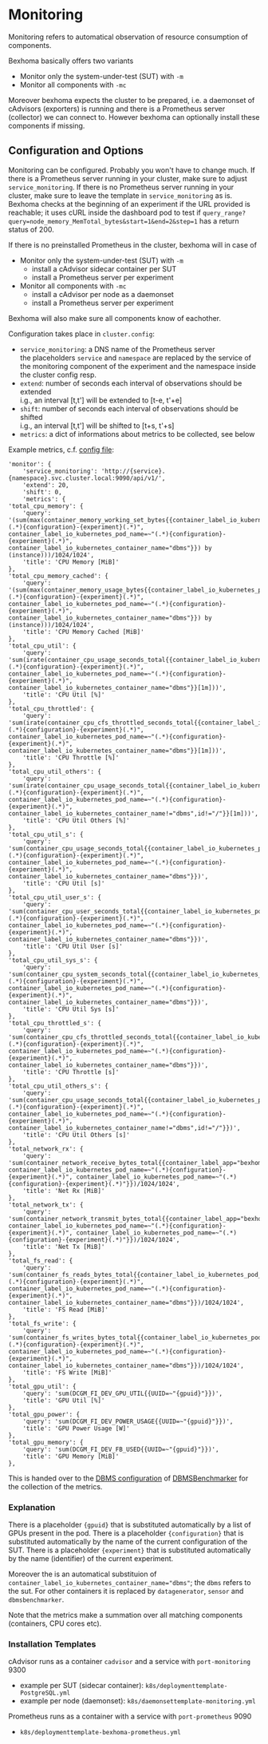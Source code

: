 # Monitoring

Monitoring refers to automatical observation of resource consumption of components.

Bexhoma basically offers two variants
* Monitor only the system-under-test (SUT) with `-m`
* Monitor all components with `-mc`

Moreover bexhoma expects the cluster to be prepared, i.e. a daemonset of cAdvisors (exporters) is running and there is a Prometheus server (collector) we can connect to.
However bexhoma can optionally install these components if missing.

## Configuration and Options

Monitoring can be configured.
Probably you won't have to change much.
If there is a Prometheus server running in your cluster, make sure to adjust `service_monitoring`.
If there is no Prometheus server running in your cluster, make sure to leave the template in `service_monitoring` as is.
Bexhoma checks at the beginning of an experiment if the URL provided is reachable;
it uses cURL inside the dashboard pod to test if `query_range?query=node_memory_MemTotal_bytes&start=1&end=2&step=1` has a return status of 200.

If there is no preinstalled Prometheus in the cluster, bexhoma will in case of
* Monitor only the system-under-test (SUT) with `-m`
  * install a cAdvisor sidecar container per SUT
  * install a Prometheus server per experiment
* Monitor all components with `-mc`
  * install a cAdvisor per node as a daemonset
  * install a Prometheus server per experiment

Bexhoma will also make sure all components know of eachother.

Configuration takes place in `cluster.config`:
* `service_monitoring`: a DNS name of the Prometheus server  
  the placeholders `service` and `namespace` are replaced by the service of the monitoring component of the experiment and the namespace inside the cluster config resp.
* `extend`: number of seconds each interval of observations should be extended  
  i.g., an interval [t,t'] will be extended to [t-e, t'+e]
* `shift`: number of seconds each interval of observations should be shifted  
  i.g., an interval [t,t'] will be shifted to [t+s, t'+s]
* `metrics`: a dict of informations about metrics to be collected, see below


Example metrics, c.f. [config file](https://github.com/Beuth-Erdelt/Benchmark-Experiment-Host-Manager/blob/master/k8s-cluster.config):

```
'monitor': {
    'service_monitoring': 'http://{service}.{namespace}.svc.cluster.local:9090/api/v1/',
    'extend': 20,
    'shift': 0,
    'metrics': {
'total_cpu_memory': {
    'query': '(sum(max(container_memory_working_set_bytes{{container_label_io_kubernetes_pod_name=~"(.*){configuration}-{experiment}(.*)", container_label_io_kubernetes_pod_name=~"(.*){configuration}-{experiment}(.*)", container_label_io_kubernetes_container_name="dbms"}}) by (instance)))/1024/1024',
    'title': 'CPU Memory [MiB]'
},
'total_cpu_memory_cached': {
    'query': '(sum(max(container_memory_usage_bytes{{container_label_io_kubernetes_pod_name=~"(.*){configuration}-{experiment}(.*)", container_label_io_kubernetes_pod_name=~"(.*){configuration}-{experiment}(.*)", container_label_io_kubernetes_container_name="dbms"}}) by (instance)))/1024/1024',
    'title': 'CPU Memory Cached [MiB]'
},
'total_cpu_util': {
    'query': 'sum(irate(container_cpu_usage_seconds_total{{container_label_io_kubernetes_pod_name=~"(.*){configuration}-{experiment}(.*)", container_label_io_kubernetes_pod_name=~"(.*){configuration}-{experiment}(.*)", container_label_io_kubernetes_container_name="dbms"}}[1m]))',
    'title': 'CPU Util [%]'
},
'total_cpu_throttled': {
    'query': 'sum(irate(container_cpu_cfs_throttled_seconds_total{{container_label_io_kubernetes_pod_name=~"(.*){configuration}-{experiment}(.*)", container_label_io_kubernetes_pod_name=~"(.*){configuration}-{experiment}(.*)", container_label_io_kubernetes_container_name="dbms"}}[1m]))',
    'title': 'CPU Throttle [%]'
},
'total_cpu_util_others': {
    'query': 'sum(irate(container_cpu_usage_seconds_total{{container_label_io_kubernetes_pod_name=~"(.*){configuration}-{experiment}(.*)", container_label_io_kubernetes_pod_name=~"(.*){configuration}-{experiment}(.*)", container_label_io_kubernetes_container_name!="dbms",id!="/"}}[1m]))',
    'title': 'CPU Util Others [%]'
},
'total_cpu_util_s': {
    'query': 'sum(container_cpu_usage_seconds_total{{container_label_io_kubernetes_pod_name=~"(.*){configuration}-{experiment}(.*)", container_label_io_kubernetes_pod_name=~"(.*){configuration}-{experiment}(.*)", container_label_io_kubernetes_container_name="dbms"}})',
    'title': 'CPU Util [s]'
},
'total_cpu_util_user_s': {
    'query': 'sum(container_cpu_user_seconds_total{{container_label_io_kubernetes_pod_name=~"(.*){configuration}-{experiment}(.*)", container_label_io_kubernetes_pod_name=~"(.*){configuration}-{experiment}(.*)", container_label_io_kubernetes_container_name="dbms"}})',
    'title': 'CPU Util User [s]'
},
'total_cpu_util_sys_s': {
    'query': 'sum(container_cpu_system_seconds_total{{container_label_io_kubernetes_pod_name=~"(.*){configuration}-{experiment}(.*)", container_label_io_kubernetes_pod_name=~"(.*){configuration}-{experiment}(.*)", container_label_io_kubernetes_container_name="dbms"}})',
    'title': 'CPU Util Sys [s]'
},
'total_cpu_throttled_s': {
    'query': 'sum(container_cpu_cfs_throttled_seconds_total{{container_label_io_kubernetes_pod_name=~"(.*){configuration}-{experiment}(.*)", container_label_io_kubernetes_pod_name=~"(.*){configuration}-{experiment}(.*)", container_label_io_kubernetes_container_name="dbms"}})',
    'title': 'CPU Throttle [s]'
},
'total_cpu_util_others_s': {
    'query': 'sum(container_cpu_usage_seconds_total{{container_label_io_kubernetes_pod_name=~"(.*){configuration}-{experiment}(.*)", container_label_io_kubernetes_pod_name=~"(.*){configuration}-{experiment}(.*)", container_label_io_kubernetes_container_name!="dbms",id!="/"}})',
    'title': 'CPU Util Others [s]'
},
'total_network_rx': {
    'query': 'sum(container_network_receive_bytes_total{{container_label_app="bexhoma", container_label_io_kubernetes_pod_name=~"(.*){configuration}-{experiment}(.*)", container_label_io_kubernetes_pod_name=~"(.*){configuration}-{experiment}(.*)"}})/1024/1024',
    'title': 'Net Rx [MiB]'
},
'total_network_tx': {
    'query': 'sum(container_network_transmit_bytes_total{{container_label_app="bexhoma", container_label_io_kubernetes_pod_name=~"(.*){configuration}-{experiment}(.*)", container_label_io_kubernetes_pod_name=~"(.*){configuration}-{experiment}(.*)"}})/1024/1024',
    'title': 'Net Tx [MiB]'
},
'total_fs_read': {
    'query': 'sum(container_fs_reads_bytes_total{{container_label_io_kubernetes_pod_name=~"(.*){configuration}-{experiment}(.*)", container_label_io_kubernetes_pod_name=~"(.*){configuration}-{experiment}(.*)", container_label_io_kubernetes_container_name="dbms"}})/1024/1024',
    'title': 'FS Read [MiB]'
},
'total_fs_write': {
    'query': 'sum(container_fs_writes_bytes_total{{container_label_io_kubernetes_pod_name=~"(.*){configuration}-{experiment}(.*)", container_label_io_kubernetes_pod_name=~"(.*){configuration}-{experiment}(.*)", container_label_io_kubernetes_container_name="dbms"}})/1024/1024',
    'title': 'FS Write [MiB]'
},
'total_gpu_util': {
    'query': 'sum(DCGM_FI_DEV_GPU_UTIL{{UUID=~"{gpuid}"}})',
    'title': 'GPU Util [%]'
},
'total_gpu_power': {
    'query': 'sum(DCGM_FI_DEV_POWER_USAGE{{UUID=~"{gpuid}"}})',
    'title': 'GPU Power Usage [W]'
},
'total_gpu_memory': {
    'query': 'sum(DCGM_FI_DEV_FB_USED{{UUID=~"{gpuid}"}})',
    'title': 'GPU Memory [MiB]'
},
```

This is handed over to the [DBMS configuration](https://dbmsbenchmarker.readthedocs.io/en/docs/Options.html#connection-file) of [DBMSBenchmarker](https://dbmsbenchmarker.readthedocs.io/en/docs/Concept.html#monitoring-hardware-metrics) for the collection of the metrics.


### Explanation

There is a placeholder `{gpuid}` that is substituted automatically by a list of GPUs present in the pod.
There is a placeholder `{configuration}` that is substituted automatically by the name of the current configuration of the SUT.
There is a placeholder `{experiment}` that is substituted automatically by the name (identifier) of the current experiment. 

Moreover the is an automatical substituion of `container_label_io_kubernetes_container_name="dbms"`; the `dbms` refers to the sut. For other containers it is replaced by `datagenerator`, `sensor` and `dbmsbenchmarker`.

Note that the metrics make a summation over all matching components (containers, CPU cores etc).

### Installation Templates

cAdvisor runs as a container `cadvisor` and a service with `port-monitoring` 9300
* example per SUT (sidecar container): `k8s/deploymenttemplate-PostgreSQL.yml`
* example per node (daemonset): `k8s/daemonsettemplate-monitoring.yml`

Prometheus runs as a container with a service with `port-prometheus` 9090
* `k8s/deploymenttemplate-bexhoma-prometheus.yml`
